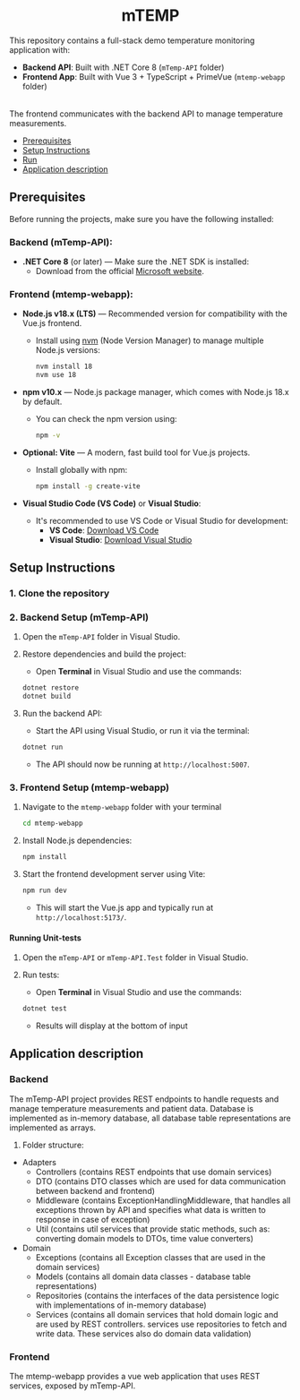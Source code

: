 
<div align="center">      
  <h1>mTEMP</h1>      
</div>      

<table>      
<tr>      
This repository contains a full-stack demo temperature monitoring application with:

- **Backend API**: Built with .NET Core 8 (`mTemp-API` folder)
- **Frontend App**: Built with Vue 3 + TypeScript + PrimeVue (`mtemp-webapp` folder)</tr>      
</table>      
The frontend communicates with the backend API to manage temperature measurements.




- [Prerequisites](#prerequisites)
- [Setup Instructions](#setup-instructions)
- [Run](#run)
- [Application description](#application-description)





## Prerequisites

Before running the projects, make sure you have the following installed:

### Backend (mTemp-API):
- **.NET Core 8** (or later) — Make sure the .NET SDK is installed:
  - Download from the official [Microsoft website](https://dotnet.microsoft.com/download/dotnet).

### Frontend (mtemp-webapp):
- **Node.js v18.x (LTS)** — Recommended version for compatibility with the Vue.js frontend.
  - Install using [nvm](https://github.com/nvm-sh/nvm) (Node Version Manager) to manage multiple Node.js versions:
    ```bash
    nvm install 18
    nvm use 18
    ```

- **npm v10.x** — Node.js package manager, which comes with Node.js 18.x by default.
  - You can check the npm version using:
    ```bash
    npm -v
    ```

- **Optional: Vite** — A modern, fast build tool for Vue.js projects.
  - Install globally with npm:
    ```bash
    npm install -g create-vite
    ```

- **Visual Studio Code (VS Code)** or **Visual Studio**:
  - It's recommended to use VS Code or Visual Studio for development:
    - **VS Code**: [Download VS Code](https://code.visualstudio.com/)
    - **Visual Studio**: [Download Visual Studio](https://visualstudio.microsoft.com/)




## Setup Instructions

### 1. Clone the repository

### 2. Backend Setup (mTemp-API)

1.  Open the `mTemp-API` folder in Visual Studio.
    
2.  Restore dependencies and build the project:
    
    -   Open **Terminal** in Visual Studio and use the commands:
    ```bash
    dotnet restore
    dotnet build
    ```
        
3.  Run the backend API:
    
    -   Start the API using Visual Studio, or run it via the terminal:
      ```bash
    dotnet run
    ```
    -   The API should now be running at `http://localhost:5007`.

### 3. Frontend Setup (mtemp-webapp)

1.  Navigate to the `mtemp-webapp` folder with your terminal
     ```bash
    cd mtemp-webapp
    ```
    
2.  Install Node.js dependencies:
    ```bash
    npm install
    ```    
3.  Start the frontend development server using Vite:
    
    ```bash
    npm run dev
    ```   
    
    -   This will start the Vue.js app and typically run at `http://localhost:5173/`.

#### Running Unit-tests
1.  Open the `mTemp-API` or `mTemp-API.Test` folder in Visual Studio.
    
2.  Run tests:
    
    -   Open **Terminal** in Visual Studio and use the commands:
    ```bash
    dotnet test
    ```
    - Results will display at the bottom of input

## Application description

### Backend
The mTemp-API project provides REST endpoints to handle requests and manage temperature measurements and patient data.
Database is implemented as in-memory database, all database table representations are implemented as arrays.

1. Folder structure:
  - Adapters
    - Controllers (contains REST endpoints that use domain services)
    - DTO (contains DTO classes which are used for data communication between backend and frontend)
    - Middleware (contains ExceptionHandlingMiddleware, that handles all exceptions thrown by API and specifies what data is written to response in case of exception)
    - Util (contains util services that provide static methods, such as: converting domain models to DTOs, time value converters)
  - Domain
    - Exceptions (contains all Exception classes that are used in the domain services)
    - Models (contains all domain data classes - database table representations)
    - Repositories (contains the interfaces of the data persistence logic with implementations of in-memory database)
    - Services (contains all domain services that hold domain logic and are used by REST controllers. services use repositories to fetch and write data. These services also do domain data validation)


### Frontend
The mtemp-webapp provides a vue web application that uses REST services, exposed by mTemp-API.